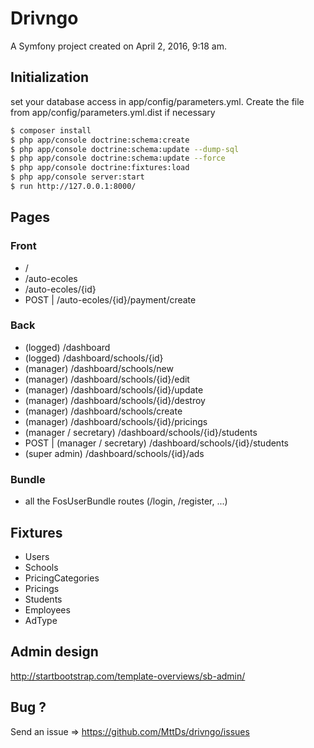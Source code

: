 Drivngo
=======

A Symfony project created on April 2, 2016, 9:18 am.

## Initialization

set your database access in app/config/parameters.yml. Create the file from app/config/parameters.yml.dist if necessary

```sh
$ composer install
$ php app/console doctrine:schema:create
$ php app/console doctrine:schema:update --dump-sql
$ php app/console doctrine:schema:update --force
$ php app/console doctrine:fixtures:load
$ php app/console server:start
$ run http://127.0.0.1:8000/
```

## Pages

### Front

* /
* /auto-ecoles
* /auto-ecoles/{id}
* POST | /auto-ecoles/{id}/payment/create

### Back

* (logged) /dashboard
* (logged) /dashboard/schools/{id}
* (manager) /dashboard/schools/new
* (manager) /dashboard/schools/{id}/edit
* (manager) /dashboard/schools/{id}/update
* (manager) /dashboard/schools/{id}/destroy
* (manager) /dashboard/schools/create
* (manager) /dashboard/schools/{id}/pricings
* (manager / secretary) /dashboard/schools/{id}/students
* POST | (manager / secretary) /dashboard/schools/{id}/students
* (super admin) /dashboard/schools/{id}/ads

### Bundle 

* all the FosUserBundle routes (/login, /register, ...)

## Fixtures

* Users 
* Schools
* PricingCategories
* Pricings
* Students
* Employees
* AdType

## Admin design

http://startbootstrap.com/template-overviews/sb-admin/

## Bug ?

Send an issue => https://github.com/MttDs/drivngo/issues
